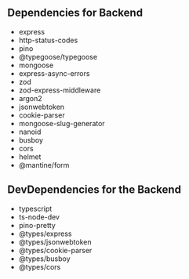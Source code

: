 ## Dependencies for Backend

- express
- http-status-codes
- pino
- @typegoose/typegoose
- mongoose
- express-async-errors
- zod
- zod-express-middleware
- argon2
- jsonwebtoken
- cookie-parser
- mongoose-slug-generator
- nanoid
- busboy
- cors
- helmet
- @mantine/form

## DevDependencies for the Backend

- typescript
- ts-node-dev
- pino-pretty
- @types/express
- @types/jsonwebtoken
- @types/cookie-parser
- @types/busboy
- @types/cors